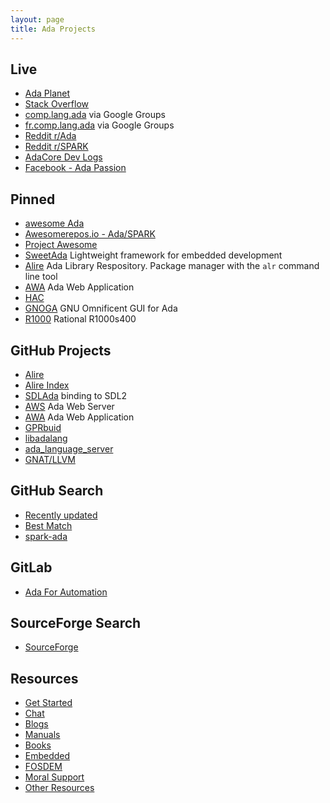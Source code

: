 ```yaml
---
layout: page
title: Ada Projects
---
```


## Live

- [Ada Planet](https://www.laeran.pl/adaplanet/i/)
- [Stack Overflow](https://stackoverflow.com/questions/tagged/ada)
- [comp.lang.ada](https://groups.google.com/forum/#!forum/comp.lang.ada) via Google Groups
- [fr.comp.lang.ada](https://groups.google.com/forum/#!forum/fr.comp.lang.ada) via Google Groups
- [Reddit r/Ada](https://www.reddit.com/r/ada/)
- [Reddit r/SPARK](https://www.reddit.com/r/spark/)
- [AdaCore Dev Logs](https://www.adacore.com/devlog)
- [Facebook - Ada Passion](https://www.facebook.com/adapassion/)

## Pinned

- [awesome Ada](https://github.com/ohenley/awesome-ada)
- [Awesomerepos.io - Ada/SPARK](https://awesomerepos.io/awesome/ohenley/awesome-ada)
- [Project Awesome](https://project-awesome.org/ohenley/awesome-ada)
- [SweetAda](http://www.sweetada.org) Lightweight framework for embedded development
- [Alire](https://alire.ada.dev) Ada Library Respository. Package
  manager with the `alr` command line tool
- [AWA](https://ada-awa.readthedocs.io/) Ada Web Application
- [HAC](https://hacadacompiler.sourceforge.io)
- [GNOGA](http://gnoga.com) GNU Omnificent GUI for Ada
- [R1000](http://datamuseum.dk/wiki/Rational/R1000s400) Rational R1000s400

## GitHub Projects

- [Alire](https://github.com/alire-project/alire)
- [Alire Index](https://github.com/alire-project/alire-index)
- [SDLAda](https://github.com/Lucretia/sdlada) binding to SDL2
- [AWS](https://github.com/AdaCore/aws) Ada Web Server
- [AWA](https://github.com/stcarrez/ada-awa) Ada Web Application
- [GPRbuid](https://github.com/AdaCore/gprbuild)
- [libadalang](https://github.com/AdaCore/libadalang)
- [ada_language_server](https://github.com/AdaCore/ada_language_server)
- [GNAT/LLVM](https://github.com/AdaCore/gnat-llvm)

## GitHub Search

- [Recently updated](https://github.com/topics/ada?l=ada&o=desc&s=updated)
- [Best Match](https://github.com/topics/ada?l=ada&o=desc&s=)
- [spark-ada](https://github.com/topics/spark-ada)


## GitLab

- [Ada For Automation](https://gitlab.com/ada-for-automation/ada-for-automation)

## SourceForge Search

- [SourceForge](https://sourceforge.net/directory/language:ada/?q=Ada)

## Resources

- [Get Started](/getstarted/)
- [Chat](/chat/)
- [Blogs](/blogs/)
- [Manuals](/manuals/)
- [Books](/books/)
- [Embedded](/embedded/)
- [FOSDEM](/fosdem/)
- [Moral Support](/moral/)
- [Other Resources](/other/)
